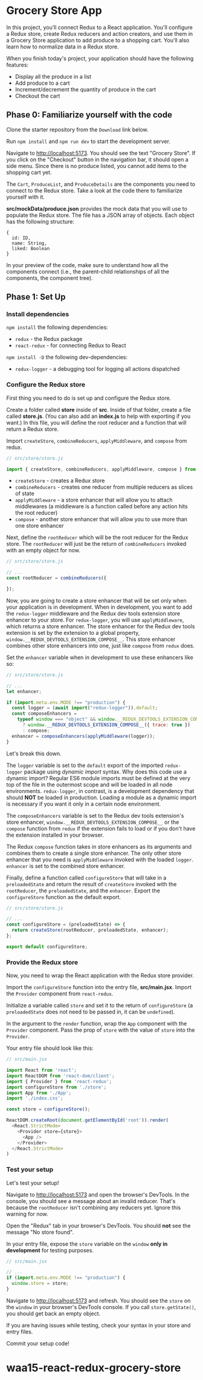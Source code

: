 # Grocery Store App

In this project, you’ll connect Redux to a React application. You'll configure
a Redux store, create Redux reducers and action creators, and use them in a
Grocery Store application to add produce to a shopping cart. You'll also learn
how to normalize data in a Redux store.

When you finish today's project, your application should have the following
features:

- Display all the produce in a list
- Add produce to a cart
- Increment/decrement the quantity of produce in the cart
- Checkout the cart

## Phase 0: Familiarize yourself with the code

Clone the starter repository from the `Download` link below.

Run `npm install` and `npm run dev` to start the development server.

Navigate to [http://localhost:5173]. You should see the text "Grocery Store".
If you click on the "Checkout" button in the navigation bar, it should open a
side menu. Since there is no produce listed, you cannot add items to the
shopping cart yet.

The `Cart`, `ProduceList`, and `ProduceDetails` are the components you need to
connect to the Redux store. Take a look at the code there to familiarize
yourself with it.

__src/mockData/produce.json__ provides the mock data that you will use to
populate the Redux store. The file has a JSON array of objects. Each object has
the following structure:

```plaintext
{
  id: ID,
  name: String,
  liked: Boolean
}
```

In your preview of the code, make sure to understand how all the components
connect (i.e., the parent-child relationships of all the components, the
component tree).

## Phase 1: Set Up

### Install dependencies

`npm install` the following dependencies:

- `redux` - the Redux package
- `react-redux` - for connecting Redux to React

`npm install -D` the following dev-dependencies:

- `redux-logger` - a debugging tool for logging all actions dispatched

### Configure the Redux store

First thing you need to do is set up and configure the Redux store.

Create a folder called __store__ inside of __src__. Inside of that folder,
create a file called __store.js__. (You can also add an __index.js__ to help
with exporting if you want.) In this file, you will define the root reducer and
a function that will return a Redux store.

Import `createStore`, `combineReducers`, `applyMiddleware`, and `compose` from
redux.

```js
// src/store/store.js

import { createStore, combineReducers, applyMiddleware, compose } from 'redux';
```

- `createStore` - creates a Redux store
- `combineReducers` - creates one reducer from multiple reducers as slices of
  state
- `applyMiddleware` - a store enhancer that will allow you to attach middlewares
  (a middleware is a function called before any action hits the root reducer)
- `compose` - another store enhancer that will allow you to use more than one
  store enhancer

Next, define the `rootReducer` which will be the root reducer for the Redux
store. The `rootReducer` will just be the return of `combineReducers` invoked
with an empty object for now.

```js
// src/store/store.js

// ...
const rootReducer = combineReducers({

});
```

Now, you are going to create a store enhancer that will be set only when your
application is in development. When in development, you want to add the
`redux-logger` middleware and the Redux dev tools extension store enhancer to
your store. For `redux-logger`, you will use `applyMiddleware`, which returns
a store enhancer. The store enhancer for the Redux dev tools extension is set
by the extension to a global property,
`window.__REDUX_DEVTOOLS_EXTENSION_COMPOSE__`. This store enhancer combines
other store enhancers into one, just like `compose` from `redux` does.

Set the `enhancer` variable when in development to use these enhancers like so:

```js
// src/store/store.js

// ...
let enhancer;

if (import.meta.env.MODE !== "production") {
  const logger = (await import("redux-logger")).default;
  const composeEnhancers =
    typeof window === "object" && window.__REDUX_DEVTOOLS_EXTENSION_COMPOSE__
      ? window.__REDUX_DEVTOOLS_EXTENSION_COMPOSE__({ trace: true })
      : compose;
  enhancer = composeEnhancers(applyMiddleware(logger));
}
```

Let's break this down.

The `logger` variable is set to the `default` export of the imported
`redux-logger` package using _dynamic import_ syntax. Why does this code use a
dynamic import? Regular ES6 module imports must be defined at the very top of
the file in the outermost scope and will be loaded in all node environments.
`redux-logger`, in contrast, is a development dependency that should **NOT** be
loaded in production. Loading a module as a dynamic import is necessary if you
want it only in a certain node environment.

The `composeEnhancers` variable is set to the Redux dev tools extension's
store enhancer, `window.__REDUX_DEVTOOLS_EXTENSION_COMPOSE__` or the `compose`
function from `redux` if the extension fails to load or if you don't have the
extension installed in your browser.

The Redux `compose` function takes in store enhancers as its arguments and
combines them to create a single store enhancer. The only other store enhancer
that you need is `applyMiddleware` invoked with the loaded `logger`. `enhancer`
is set to the combined store enhancer.

Finally, define a function called `configureStore` that will take in a
`preloadedState` and return the result of `createStore` invoked with the
`rootReducer`, the `preloadedState`, and the `enhancer`. Export the
`configureStore` function as the default export.

```js
// src/store/store.js

// ...
const configureStore = (preloadedState) => {
  return createStore(rootReducer, preloadedState, enhancer);
};

export default configureStore;
```

### Provide the Redux store

Now, you need to wrap the React application with the Redux store provider.

Import the `configureStore` function into the entry file, __src/main.jsx__.
Import the `Provider` component from `react-redux`.

Initialize a variable called `store` and set it to the return of
`configureStore` (a `preloadedState` does not need to be passed in, it can be
`undefined`).

In the argument to the `render` function, wrap the `App` component with the
`Provider` component. Pass the prop of `store` with the value of `store` into
the `Provider`.

Your entry file should look like this:

```js
// src/main.jsx

import React from 'react';
import ReactDOM from 'react-dom/client';
import { Provider } from 'react-redux';
import configureStore from './store';
import App from './App';
import './index.css';

const store = configureStore();

ReactDOM.createRoot(document.getElementById('root')).render(
  <React.StrictMode>
    <Provider store={store}>
      <App />
    </Provider>
  </React.StrictMode>
)
```

### Test your setup

Let's test your setup!

Navigate to [http://localhost:5173] and open the browser's DevTools. In the
console, you should see a message about an invalid reducer. That's because the
`rootReducer` isn't combining any reducers yet. Ignore this warning for now.

Open the "Redux" tab in your browser's DevTools. You should **not** see the
message "No store found".

In your entry file, expose the `store` variable on the `window` **only in
development** for testing purposes.

```js
// src/main.jsx

// ...
if (import.meta.env.MODE !== "production") {
  window.store = store;
}
```

Navigate to [http://localhost:5173] and refresh. You should see the `store` on
the `window` in your browser's DevTools console. If you call `store.getState()`,
you should get back an empty object.

If you are having issues while testing, check your syntax in your store and
entry files.

Commit your setup code!

[http://localhost:5173]: http://localhost:5173
# waa15-react-redux-grocery-store
